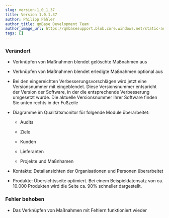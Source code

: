 ```yaml
---
slug: version-1_0_1_37
title: Version 1.0.1.37
author: Philipp Pähler
author_title: qmBase Development Team
author_image_url: https://qmbasesupport.blob.core.windows.net/static-assets/img/persons/paehler_round.png
tags: []
---
```

### Verändert

*   Verknüpfen von Maßnahmen blendet gelöschte Maßnahmen aus

*   Verknüpfen von Maßnahmen blendet erledigte Maßnahmen optional aus

*   Bei den eingereichten Verbesserungsvorschlägen wird jetzt eine Versionsnummer mit eingeblendet. Diese Versionsnummer entspricht der Version der Software, in der die entsprechende Verbesserung umgesetzt wurde. Die aktuelle Versionsnummer Ihrer Software finden Sie unten rechts in der Fußzeile

*   Diagramme im Qualitätsmonitor für folgende Module überarbeitet:

    *   Audits

    *   Ziele

    *   Kunden

    *   Lieferanten

    *   Projekte und Maßnhamen

*   Kontakte: Detailansichten der Organisationen und Personen überarbeitet

*   Produkte: Übersichtsseite optimiert. Bei einem Beispieldatensatz von ca. 10.000 Produkten wird die Seite ca. 90% schneller dargestellt.

### Fehler behoben

*   Das Verknüpfen von Maßnahmen mit Fehlern funktioniert wieder